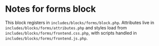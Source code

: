 # Notes for forms block

This block registers in `includes/blocks/forms/block.php`. Attributes live in `includes/blocks/forms/attributes.php` and styles load from `includes/blocks/forms/frontend.css.php`, with scripts handled in `includes/blocks/forms/frontend.js.php`.
